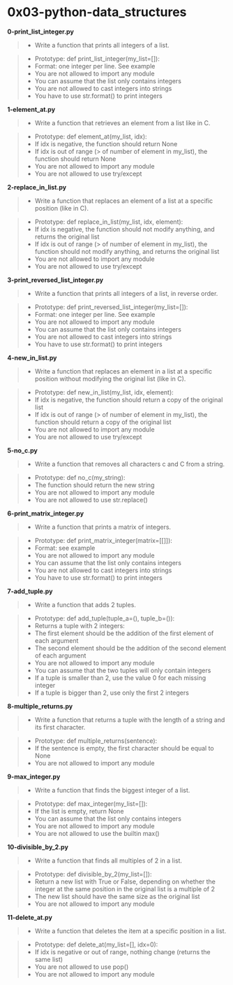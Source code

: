 # 0x03-python-data_structures

**0-print_list_integer.py**
> * Write a function that prints all integers of a list.

> * Prototype: def print_list_integer(my_list=[]):
> * Format: one integer per line. See example
> * You are not allowed to import any module
> * You can assume that the list only contains integers
> * You are not allowed to cast integers into strings
> * You have to use str.format() to print integers

**1-element_at.py**
> * Write a function that retrieves an element from a list like in C.

> * Prototype: def element_at(my_list, idx):
> * If idx is negative, the function should return None
> * If idx is out of range (> of number of element in my_list), the function should return None
> * You are not allowed to import any module
> * You are not allowed to use try/except

**2-replace_in_list.py**
> * Write a function that replaces an element of a list at a specific position (like in C).

> * Prototype: def replace_in_list(my_list, idx, element):
> * If idx is negative, the function should not modify anything, and returns the original list
> * If idx is out of range (> of number of element in my_list), the function should not modify anything, and returns the original list
> * You are not allowed to import any module
> * You are not allowed to use try/except

**3-print_reversed_list_integer.py**
> * Write a function that prints all integers of a list, in reverse order.

> * Prototype: def print_reversed_list_integer(my_list=[]):
> * Format: one integer per line. See example
> * You are not allowed to import any module
> * You can assume that the list only contains integers
> * You are not allowed to cast integers into strings
> * You have to use str.format() to print integers

**4-new_in_list.py**
> * Write a function that replaces an element in a list at a specific position without modifying the original list (like in C).

> * Prototype: def new_in_list(my_list, idx, element):
> * If idx is negative, the function should return a copy of the original list
> * If idx is out of range (> of number of element in my_list), the function should return a copy of the original list
> * You are not allowed to import any module
> * You are not allowed to use try/except

**5-no_c.py**
> * Write a function that removes all characters c and C from a string.

> * Prototype: def no_c(my_string):
> * The function should return the new string
> * You are not allowed to import any module
> * You are not allowed to use str.replace()

**6-print_matrix_integer.py**
> * Write a function that prints a matrix of integers.

> * Prototype: def print_matrix_integer(matrix=[[]]):
> * Format: see example
> * You are not allowed to import any module
> * You can assume that the list only contains integers
> * You are not allowed to cast integers into strings
> * You have to use str.format() to print integers

**7-add_tuple.py**
> * Write a function that adds 2 tuples.

> * Prototype: def add_tuple(tuple_a=(), tuple_b=()):
> * Returns a tuple with 2 integers:
> * The first element should be the addition of the first element of each argument
> * The second element should be the addition of the second element of each argument
> * You are not allowed to import any module
> * You can assume that the two tuples will only contain integers
> * If a tuple is smaller than 2, use the value 0 for each missing integer
> * If a tuple is bigger than 2, use only the first 2 integers

**8-multiple_returns.py**
> * Write a function that returns a tuple with the length of a string and its first character.

> * Prototype: def multiple_returns(sentence):
> * If the sentence is empty, the first character should be equal to None
> * You are not allowed to import any module

**9-max_integer.py**
> * Write a function that finds the biggest integer of a list.

> * Prototype: def max_integer(my_list=[]):
> * If the list is empty, return None
> * You can assume that the list only contains integers
> * You are not allowed to import any module
> * You are not allowed to use the builtin max()

**10-divisible_by_2.py**
> * Write a function that finds all multiples of 2 in a list.

> * Prototype: def divisible_by_2(my_list=[]):
> * Return a new list with True or False, depending on whether the integer at the same position in the original list is a multiple of 2
> * The new list should have the same size as the original list
> * You are not allowed to import any module

**11-delete_at.py**
> * Write a function that deletes the item at a specific position in a list.

> * Prototype: def delete_at(my_list=[], idx=0):
> * If idx is negative or out of range, nothing change (returns the same list)
> * You are not allowed to use pop()
> * You are not allowed to import any module